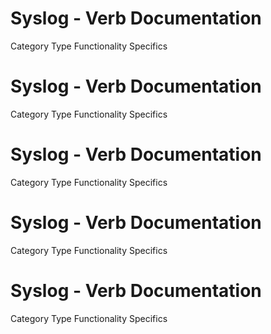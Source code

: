  
# Syslog - Verb Documentation
 
Category                  Type                      Functionality             Specifics                
 
# Syslog - Verb Documentation
 
Category                  Type                      Functionality             Specifics                
 
# Syslog - Verb Documentation
 
Category                  Type                      Functionality             Specifics                
 
# Syslog - Verb Documentation
 
Category                  Type                      Functionality             Specifics                
 
# Syslog - Verb Documentation
 
Category                  Type                      Functionality             Specifics                

